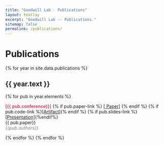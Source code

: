 ```yaml
---
title: "Goodwill Lab - Publications"
layout: textlay
excerpt: "Goodwill Lab -- Publications."
sitemap: false
permalink: /publications/
---
```

<link rel="stylesheet" href="https://cdnjs.cloudflare.com/ajax/libs/font-awesome/6.4.0/css/all.min.css">

# Publications

{% for year in site.data.publications %}
  <h2>{{ year.text }}</h2>
{% for pub in year.elements %}

  <span style="font-weight: 500;color:crimson;">[{{ pub.conference}}]</span> {% if pub.paper-link %}
  [<a href="{{pub.paper-link}}"><i class="fa fa-file" aria-hidden="true"></i> Paper</a>] 
  {% endif %} {% if pub.code-link %}[<a href="{{pub.code-link}}"><i class="fab fa-fw fa-github" aria-hidden="true"></i>Artifact</a>]{% endif %}   {% if pub.slides-link %}[<a href="{{pub.slides-link}}"><i class="fab fa-fw fa-slideshare" aria-hidden="true"></i>Presentation</a>]{%endif%}<br/> 
  {{ pub.paper}} <br/>
 <em><span style="font-weight: 400;color:grey;"> {{pub.authors}}</span></em><br/>
<!-- <em><span style="font-weight: 400;color:grey;"> {{pub.conference-name}}</span></em><br/> -->
{% endfor %}
{% endfor %}

